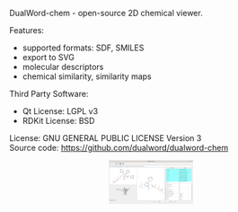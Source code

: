 DualWord-chem - open-source 2D chemical viewer.

Features:  
 - supported formats: SDF, SMILES  
 - export to SVG  
 - molecular descriptors  
 - chemical similarity, similarity maps  
	
Third Party Software:  
 - Qt License: LGPL v3  
 - RDKit License: BSD  

License: GNU GENERAL PUBLIC LICENSE Version 3  
Source code: https://github.com/dualword/dualword-chem  

<p align="center">
<img src="etc/screenshot/dualword-chem.png" width="150"/>
</p>
